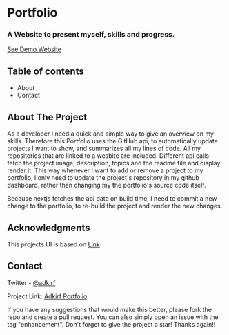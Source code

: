 # Portfolio

### A Website to present myself, skills and progress. 


[See Demo Website](https://portfolio-v2-nu-ivory.vercel.app)

## Table of contents
* About
* Contact


## About The Project

As a developer I need a quick and simple way to give an overview on my skills. Therefore this Portfolio uses the GitHub api, to automatically update  projects I want to show, and summarizes all my lines of code. All my repositories that are linked to a wesbite are included. Different api calls fetch the project image, description, topics and the readme file and display render it. This way whenever I want to add or remove a project to my portfolio, I only need to update the project's repository in my github dashboard, rather than changing my the portfolio's source code itself. 

Because nextjs fetches the api data on build time, I need to commit a new change to the portfolio, to re-build the project and render the new changes. 

## Acknowledgments

This projects UI is based on [Link](https://www.youtube.com/watch?v=CMx51wpd7g4)
  
     

## Contact

Twitter - [@adkirf](https://twitter.com/adkirf)

Project Link: [Adkirf Portfolio](https://portfolio-v2-nu-ivory.vercel.app/)



If you have any suggestions that would make this better, please fork the repo and create a pull request. You can also simply open an issue with the tag "enhancement".
Don't forget to give the project a star! Thanks again!!
